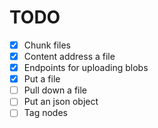 # TODO

- [x] Chunk files
- [x] Content address a file
- [x] Endpoints for uploading blobs
- [x] Put a file
- [ ] Pull down a file
- [ ] Put an json object
- [ ] Tag nodes
